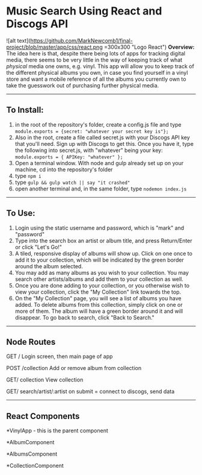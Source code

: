 # Music Search Using React and Discogs API
![alt text](https://github.com/MarkNewcomb1/final-project/blob/master/app/css/react.png =300x300 "Logo React")
**Overview:** The idea here is that, despite there being lots of apps for tracking digital media, there seems to be very little in the way of keeping track of what *physical* media one owns, e.g. vinyl. This app will allow you to keep track of the different physical albums you own, in case you find yourself in a vinyl store and want a mobile reference of all the albums you currently own to take the guesswork out of purchasing further physical media. 

---
## To Install:

1. in the root of the repository's folder, create a config.js file and type `module.exports = {secret: "whatever your secret key is"};`
2. Also in the root, create a file called secret.js with your Discogs API key that you'll need. Sign up with Discogs to get this. Once you have it, type the following into secret.js, with "whatever" being your key: `module.exports = { APIKey: "whatever" };`
3. Open a terminal window. With node and gulp already set up on your machine, cd into the repository's folder
4. type `npm i`
5. type `gulp && gulp watch || say "it crashed"`
6. open another terminal and, in the same folder, type `nodemon index.js`

---
## To Use:

1. Login using the static username and password, which is "mark" and "password"
2. Type into the search box an artist or album title, and press Return/Enter or click "Let's Go!"
3. A tiled, responsive display of albums will show up. Click on one once to add it to your collection, which will be indicated by the green border around the album selected. 
4. You may add as many albums as you wish to your collection. You may search other artists/albums and add them to your collection as well. 
5. Once you are done adding to your collection, or you otherwise wish to view your collection, click the "My Collection" link towards the top. 
6. On the "My Collection" page, you will see a list of albums you have added. To delete albums from this collection, simply click on one or more of them. The album will have a green border around it and will disappear. To go back to search, click "Back to Search."

---
## Node Routes

GET /
	Login screen, then main page of app

POST /collection
	Add or remove album from collection

GET/ collection
	View collection

GET/ search/artist/:artist
	on submit = connect to discogs, send data
    
---
## React Components

*VinylApp - this is the parent component

*AlbumComponent

*AlbumsComponent

*CollectionComponent
